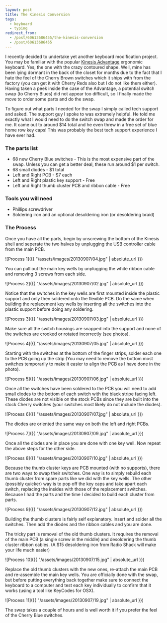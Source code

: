 ```yaml
---
layout: post
title: The Kinesis Conversion
tags:
  - keyboard
  - typing
redirect_from:
  - /post/60613686455/the-kinesis-conversion
  - /post/60613686455
---
```


I recently decided to undertake yet another keyboard modification project. You may be familiar with the popular [Kinesis Advantage](https://deskthority.net/wiki/Kinesis_Advantage) ergonomic keyboard. Yes, the one with the crazy contoured shape. Well, mine has been lying dormant in the back of the closet for months due to the fact that I hate the feel of the Cherry Brown switches which it ships with from the factory (you can get it with Cherry Reds also but I do not like them either). Having taken a peek inside the case of the Advantage, a potential switch swap (to Cherry Blues) did not appear too difficult, so I finally made the move to order some parts and do the swap.

To figure out what parts I needed for the swap I simply called tech support and asked. The support guy I spoke to was extremely helpful. He told me exactly what I would need to do the switch swap and made the order for me. It came out to around $14 total and he even threw in a free set of blue home row key caps! This was probably the best tech support experience I have ever had.

<!--more-->

### The parts list

- 68 new Cherry Blue switches - This is the most expensive part of the swap. Unless you can get a better deal, these run around $1 per switch.
- 68 small diodes - $1 total
- Left and Right PCB - $7 each
- Left and Right plastic key support - Free
- Left and Right thumb cluster PCB and ribbon cable - Free


### Tools you will need

- Phillips screwdriver
- Soldering iron and an optional desoldering iron (or desoldering braid)

### The Process

Once you have all the parts, begin by unscrewing the bottom of the Kinesis shell and seperate the two halves by unplugging the USB controller cable from the main PCB.

![Process 1]({{ "/assets/images/20130907/04.jpg" | absolute_url }})

You can pull out the main key wells by unplugging the white ribbon cable and removing 3 screws from each side.

![Process 2]({{ "/assets/images/20130907/02.jpg" | absolute_url }})

Notice that the switches in the key wells are first mounted inside the plastic support and only then soldered onto the flexible PCB. Do the same when building the replacement key wells by inserting all the switches into the plastic support before doing any soldering.

![Process 3]({{ "/assets/images/20130907/03.jpg" | absolute_url }})

Make sure all the switch housings are snapped into the support and none of the switches are crooked or rotated incorrectly (see photos).

![Process 4]({{ "/assets/images/20130907/05.jpg" | absolute_url }})

Starting with the switches at the bottom of the finger strips, solder each one to the PCB going up the strip (You may need to remove the bottom most switches temporarily to make it easier to align the PCB as I have done in the photo).

![Process 5]({{ "/assets/images/20130907/06.jpg" | absolute_url }})

Once all the switches have been soldered to the PCB you will need to add small diodes to the bottom of each switch with the black stripe facing left. These diodes are not visible on the stock PCBs since they are built into the stock Cherry switches (your switches most likely do not include the diodes).

![Process 6]({{ "/assets/images/20130907/07.jpg" | absolute_url }})

The diodes are oriented the same way on both the left and right PCBs.

![Process 7]({{ "/assets/images/20130907/09.jpg" | absolute_url }})

Once all the diodes are in place you are done with one key well. Now repeat the above steps for the other side.

![Process 8]({{ "/assets/images/20130907/10.jpg" | absolute_url }})

Because the thumb cluster keys are PCB mounted (with no supports), there are two ways to swap their switches. One way is to simply rebuild each thumb cluster from spare parts like we did with the key wells. The other (possibly quicker) way is to pop off the key caps and take apart each switch, replacing the insides with those of the replacement switches. Because I had the parts and the time I decided to build each cluster from parts.

![Process 9]({{ "/assets/images/20130907/12.jpg" | absolute_url }})

Building the thumb clusters is fairly self explanatory. Insert and solder all the switches. Then add the diodes and the ribbon cables and you are done.

The tricky part is removal of the old thumb clusters. It requires the removal of the main PCB (a single screw in the middle) and desoldering the thumb cluster ribbon cables. (A $15 desoldering iron from Radio Shack will make your life much easier)

![Process 10]({{ "/assets/images/20130907/15.jpg" | absolute_url }})

Replace the old thumb clusters with the new ones, re-attach the main PCB and re-assemble the main key wells. You are officially done with the swap, but before putting everything back together make sure to connect the keyboard to a computer and test each key individually to confirm that it works (using a tool like KeyCodes for OSX).

![Process 11]({{ "/assets/images/20130907/19.jpg" | absolute_url }})

The swap takes a couple of hours and is well worth it if you prefer the feel of the Cherry Blue switches.